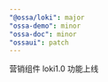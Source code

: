 ```yaml
---
"@ossa/loki": major
"ossa-demo": minor
"ossa-doc": minor
"ossaui": patch
---
```


营销组件 loki1.0 功能上线
